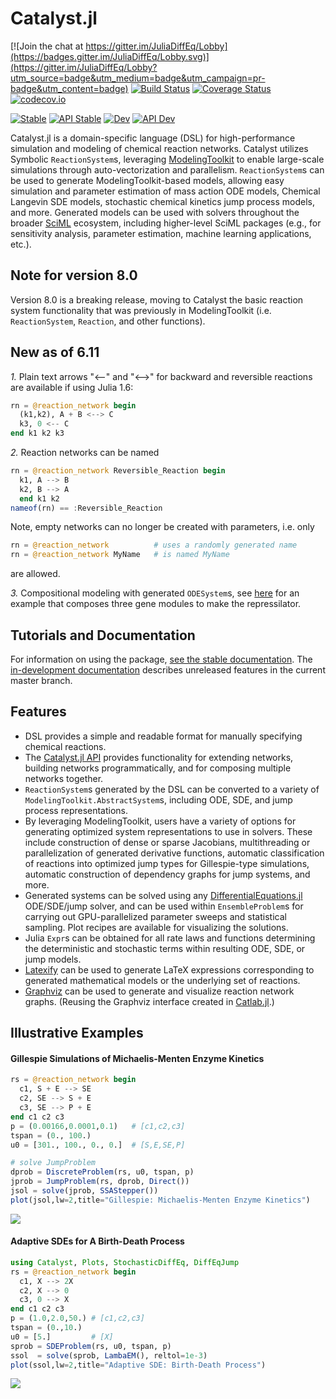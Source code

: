 # Catalyst.jl

[![Join the chat at https://gitter.im/JuliaDiffEq/Lobby](https://badges.gitter.im/JuliaDiffEq/Lobby.svg)](https://gitter.im/JuliaDiffEq/Lobby?utm_source=badge&utm_medium=badge&utm_campaign=pr-badge&utm_content=badge)
[![Build Status](https://github.com/SciML/Catalyst.jl/workflows/CI/badge.svg)](https://github.com/SciML/Catalyst.jl/actions?query=workflow%3ACI)
[![Coverage Status](https://coveralls.io/repos/github/SciML/Catalyst.jl/badge.svg?branch=master)](https://coveralls.io/github/SciML/Catalyst.jl?branch=master)
[![codecov.io](https://codecov.io/gh/SciML/Catalyst.jl/branch/master/graph/badge.svg)](https://codecov.io/gh/SciML/Catalyst.jl)

[![Stable](https://img.shields.io/badge/docs-stable-blue.svg)](https://catalyst.sciml.ai/stable/)
[![API Stable](https://img.shields.io/badge/API-stable-blue.svg)](https://catalyst.sciml.ai/stable/api/catalyst_api/)
[![Dev](https://img.shields.io/badge/docs-dev-blue.svg)](https://catalyst.sciml.ai/dev/)
[![API Dev](https://img.shields.io/badge/API-dev-blue.svg)](https://catalyst.sciml.ai/dev/api/catalyst_api/)

Catalyst.jl is a domain-specific language (DSL) for high-performance simulation
and modeling of chemical reaction networks. Catalyst utilizes Symbolic 
`ReactionSystem`s, leveraging [ModelingToolkit](https://github.com/SciML/ModelingToolkit.jl) to enable large-scale simulations
through auto-vectorization and parallelism. `ReactionSystem`s can be used to
generate ModelingToolkit-based models, allowing easy simulation and
parameter estimation of mass action ODE models, Chemical Langevin SDE models,
stochastic chemical kinetics jump process models, and more. Generated models can
be used with solvers throughout the broader [SciML](https://sciml.ai) ecosystem,
including higher-level SciML packages (e.g., for sensitivity analysis, parameter
estimation, machine learning applications, etc.).

## Note for version 8.0
Version 8.0 is a breaking release, moving to Catalyst the basic
reaction system functionality that was previously in ModelingToolkit (i.e.
`ReactionSystem`, `Reaction`, and other functions). 

## New as of 6.11
*1.* Plain text arrows "<--" and "<-->" for backward and reversible reactions are
   available if using Julia 1.6:
```julia
rn = @reaction_network begin 
  (k1,k2), A + B <--> C
  k3, 0 <-- C
end k1 k2 k3
```
*2.* Reaction networks can be named
```julia
rn = @reaction_network Reversible_Reaction begin
  k1, A --> B
  k2, B --> A
  end k1 k2 
nameof(rn) == :Reversible_Reaction
```
Note, empty networks can no longer be created with parameters, i.e. only
```julia
rn = @reaction_network          # uses a randomly generated name
rn = @reaction_network MyName   # is named MyName
```
are allowed.

*3.* Compositional modeling with generated `ODESystem`s, see
[here](https://github.com/SciML/Catalyst.jl/blob/master/test/reactionsystem_components.jl)
for an example that composes three gene modules to make the repressilator.

## Tutorials and Documentation

For information on using the package, [see the stable
documentation](https://catalyst.sciml.ai/stable/). The [in-development
documentation](https://catalyst.sciml.ai/dev/) describes unreleased features in
the current master branch.

## Features
- DSL provides a simple and readable format for manually specifying chemical
  reactions.
- The [Catalyst.jl API](http://catalyst.sciml.ai/dev/api/catalyst_api) provides
  functionality for extending networks, building networks programmatically, and
  for composing multiple networks together.
- `ReactionSystem`s generated by the DSL can be converted to a variety of
  `ModelingToolkit.AbstractSystem`s, including ODE, SDE, and jump process
  representations.
- By leveraging ModelingToolkit, users have a variety of options for generating
  optimized system representations to use in solvers. These include construction
  of dense or sparse Jacobians, multithreading or parallelization of generated
  derivative functions, automatic classification of reactions into optimized
  jump types for Gillespie-type simulations, automatic construction of
  dependency graphs for jump systems, and more.
- Generated systems can be solved using any
  [DifferentialEquations.jl](https://github.com/SciML/DifferentialEquations.jl)
  ODE/SDE/jump solver, and can be used within `EnsembleProblem`s for carrying
  out GPU-parallelized parameter sweeps and statistical sampling. Plot recipes
  are available for visualizing the solutions.
- Julia `Expr`s can be obtained for all rate laws and functions determining the
  deterministic and stochastic terms within resulting ODE, SDE, or jump models.
- [Latexify](https://github.com/korsbo/Latexify.jl) can be used to generate
  LaTeX expressions corresponding to generated mathematical models or the
  underlying set of reactions.
- [Graphviz](https://graphviz.org/) can be used to generate and visualize
  reaction network graphs. (Reusing the Graphviz interface created in
  [Catlab.jl](https://github.com/AlgebraicJulia/Catlab.jl/).)


## Illustrative Examples
#### Gillespie Simulations of Michaelis-Menten Enzyme Kinetics

```julia
rs = @reaction_network begin
  c1, S + E --> SE
  c2, SE --> S + E
  c3, SE --> P + E
end c1 c2 c3
p = (0.00166,0.0001,0.1)   # [c1,c2,c3]
tspan = (0., 100.)
u0 = [301., 100., 0., 0.]  # [S,E,SE,P]

# solve JumpProblem
dprob = DiscreteProblem(rs, u0, tspan, p)
jprob = JumpProblem(rs, dprob, Direct())
jsol = solve(jprob, SSAStepper())
plot(jsol,lw=2,title="Gillespie: Michaelis-Menten Enzyme Kinetics")
```

![](https://user-images.githubusercontent.com/1814174/87864114-3bf9dd00-c932-11ea-83a0-58f38aee8bfb.png)

#### Adaptive SDEs for A Birth-Death Process

```julia
using Catalyst, Plots, StochasticDiffEq, DiffEqJump
rs = @reaction_network begin
  c1, X --> 2X
  c2, X --> 0
  c3, 0 --> X
end c1 c2 c3
p = (1.0,2.0,50.) # [c1,c2,c3]
tspan = (0.,10.)
u0 = [5.]         # [X]
sprob = SDEProblem(rs, u0, tspan, p)
ssol  = solve(sprob, LambaEM(), reltol=1e-3)
plot(ssol,lw=2,title="Adaptive SDE: Birth-Death Process")
```

![](https://user-images.githubusercontent.com/1814174/87864113-3bf9dd00-c932-11ea-8275-f903eef90b91.png)
